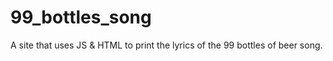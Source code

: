 # 99_bottles_song
A site that uses JS &amp; HTML to print the lyrics of the 99 bottles of beer song.
